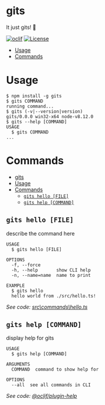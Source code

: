 gits
====

It just gits! 🚀

[![oclif](https://img.shields.io/badge/cli-oclif-brightgreen.svg)](https://oclif.io)
[![License](https://img.shields.io/npm/l/gits.svg)](https://github.com/Raiondesu/gits/blob/master/package.json)

<!-- toc -->
* [Usage](#usage)
* [Commands](#commands)
<!-- tocstop -->
# Usage
<!-- usage -->
```sh-session
$ npm install -g gits
$ gits COMMAND
running command...
$ gits (-v|--version|version)
gits/0.0.0 win32-x64 node-v8.12.0
$ gits --help [COMMAND]
USAGE
  $ gits COMMAND
...
```
<!-- usagestop -->
# Commands
<!-- commands -->
- [gits](#gits)
- [Usage](#usage)
- [Commands](#commands)
  - [`gits hello [FILE]`](#gits-hello-file)
  - [`gits help [COMMAND]`](#gits-help-command)

## `gits hello [FILE]`

describe the command here

```
USAGE
  $ gits hello [FILE]

OPTIONS
  -f, --force
  -h, --help       show CLI help
  -n, --name=name  name to print

EXAMPLE
  $ gits hello
  hello world from ./src/hello.ts!
```

_See code: [src\commands\hello.ts](https://github.com/Raiondesu/gits/blob/v0.0.0/src\commands\hello.ts)_

## `gits help [COMMAND]`

display help for gits

```
USAGE
  $ gits help [COMMAND]

ARGUMENTS
  COMMAND  command to show help for

OPTIONS
  --all  see all commands in CLI
```

_See code: [@oclif/plugin-help](https://github.com/oclif/plugin-help/blob/v2.1.6/src\commands\help.ts)_
<!-- commandsstop -->
